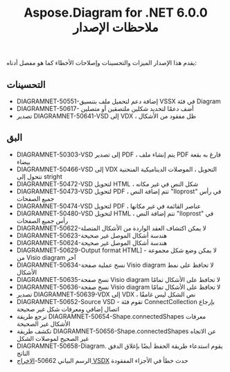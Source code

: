 ﻿---
title: Aspose.Diagram for .NET 6.0.0 ملاحظات الإصدار
type: docs
weight: 120
url: /ar/net/aspose-diagram-for-net-6-0-0-release-notes/
---
يقدم هذا الإصدار الميزات والتحسينات وإصلاحات الأخطاء كما هو مفصل أدناه:
## **التحسينات**
- DIAGRAMNET-50551-إضافة دعم لتحميل ملف بتنسيق VSSX في فئة Diagram
- DIAGRAMNET-50617- أضف دعمًا لتحديد شكلين ملتصقين أو متصلين
- تصدير DIAGRAMNET-50641-VSD إلى VDX ، ظل مفقود من الأشكال
## **البق**
- DIAGRAMNET-50303-VSD إلى تصدير PDF ، يتم إنشاء ملف PDF فارغ به بقعة بيضاء
- DIAGRAMNET-50466-VSD إلى VDX التحويل ، الموصلات الديناميكية المنحنية تتحول إلى stright
- DIAGRAMNET-50472-VSD لتحويل HTML ، شكل النص في غير مكانه
- DIAGRAMNET-50473-VSD لتحويل PDF ، تتم إضافة النص "Iloprost" في رأس جميع الصفحات
- DIAGRAMNET-50474-VSD لتحويل PDF ، عناصر القائمة في غير مكانها
- DIAGRAMNET-50480-VSD لتحويل HTML ، تتم إضافة النص "Iloprost" في رأس جميع الصفحات
- DIAGRAMNET-50622-لا يمكن اكتشاف العقد الواردة من الأشكال المتصلة
- DIAGRAMNET-50623-هندسة أشكال الموصل غير صحيحة
- DIAGRAMNET-50624-هندسة أشكال الموصل غير صحيحة
- DIAGRAMNET-50629-Output format HTML] - لا يمكن وضع شكل مجموعة من Visio diagram آخر
- DIAGRAMNET-50634-نسخ عملية صفحة Visio diagram لا تحافظ على نمط الأشكال
- DIAGRAMNET-50635-نسخ صفحة Visio diagram لا تحافظ على الأشكال تمامًا
- DIAGRAMNET-50636-نسخ صفحة Visio diagram لا تحافظ على الأشكال تمامًا
- تصدير DIAGRAMNET-50639-VDX إلى VDX ، نص الشكل ليس غامقًا
- DIAGRAMNET-50652-Source VSD - تقوم فئة ConnectCollection بإرجاع اتصال إضافي ومعرفات شكل غير صحيحة
- ترجع طريقة DIAGRAMNET-50654-Shape.connectedShapes معرفات الأشكال غير الصحيحة
- تكشف طريقة DIAGRAMNET-50656-Shape.connectedShapes عن الاتجاه غير الصحيح لموصلات الشكل
- DIAGRAMNET-50658-Diagram. يقوم استدعاء طريقة الحفظ أيضًا بإغلاق الدفق الناتج
- الرسم البياني 50662-[الإخراج VSDX](https://docs.aspose.com/diagram/net/convert-visio-to-other-files/) حدث خطأ في الأجزاء المفقودة
